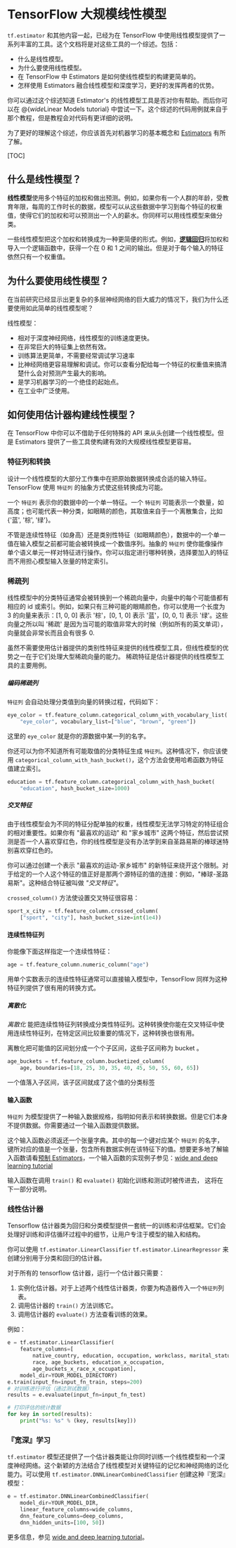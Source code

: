# TensorFlow 大规模线性模型

`tf.estimator` 和其他内容一起，已经为在 TensorFlow 中使用线性模型提供了一系列丰富的工具。这个文档将是对这些工具的一个综述。包括：

* 什么是线性模型。
* 为什么要使用线性模型。
* 在 TensorFlow 中 Estimators 是如何使线性模型的构建更简单的。
* 怎样使用 Estimators 融合线性模型和深度学习，更好的发挥两者的优势。

你可以通过这个综述知道 Estimator's 的线性模型工具是否对你有帮助。而后你可以在 @{$wide$Linear Models tutorial} 中尝试一下。这个综述的代码用例就来自于那个教程，但是教程会对代码有更详细的说明。

为了更好的理解这个综述，你应该首先对机器学习的基本概念和 [Estimators](../../guide/premade_estimators.md) 有所了解。

[TOC]

## 什么是线性模型？

**线性模型**使用多个特征的加权和做出预测。例如，如果你有一个人群的年龄，受教育年限，每周的工作时长的数据，模型可以从这些数据中学习到每个特征的权重值，使得它们的加权和可以预测出一个人的薪水。你同样可以用线性模型来做分类。

一些线性模型把这个加权和转换成为一种更简便的形式。例如，[**逻辑回归**](https://developers.google.com/machine-learning/glossary/#logistic_regression)将加权和导入一个逻辑函数中，获得一个在 0 和 1 之间的输出。但是对于每个输入的特征依然只有一个权重值。

## 为什么要使用线性模型？

在当前研究已经显示出更复杂的多层神经网络的巨大威力的情况下，我们为什么还要使用如此简单的线性模型呢？

线性模型：

   * 相对于深度神经网络，线性模型的训练速度更快。
   * 在非常巨大的特征集上依然有效。
   * 训练算法更简单，不需要经常调试学习速率
   * 比神经网络更容易理解和调试。你可以查看分配给每一个特征的权重值来搞清楚什么会对预测产生最大的影响。
   * 是学习机器学习的一个绝佳的起始点。
   * 在工业中广泛使用。

## 如何使用估计器构建线性模型？

在 TensorFlow 中你可以不借助于任何特殊的 API 来从头创建一个线性模型。但是 Estimators 提供了一些工具使构建有效的大规模线性模型更容易。

### 特征列和转换

设计一个线性模型的大部分工作集中在把原始数据转换成合适的输入特征。TensorFlow 使用 `特征列` 的抽象方式使这些转换成为可能。

一个 `特征列` 表示你的数据中的一个单一特征。一个 `特征列` 可能表示一个数量，如高度；也可能代表一种分类，如眼睛的颜色，其取值来自于一个离散集合，比如 {'蓝', '棕', '绿'}。

不管是连续性特征（如身高）还是类别性特征（如眼睛颜色），数据中的一个单一值在输入模型之前都可能会被转换成一个数值序列。抽象的 `特征列` 使你能像操作单个语义单元一样对特征进行操作。你可以指定进行哪种转换，选择要加入的特征而不用担心模型输入张量的特定索引。

### 稀疏列

线性模型中的分类特征通常会被转换到一个稀疏向量中，向量中的每个可能值都有相应的 id 或索引。例如，如果只有三种可能的眼睛颜色，你可以使用一个长度为 3 的向量来表示：[1, 0, 0] 表示 '棕'，[0, 1, 0] 表示 '蓝'，[0, 0, 1] 表示 '绿'。这些向量之所以叫 '稀疏' 是因为当可能的取值非常大的时候（例如所有的英文单词），向量就会非常长而且会有很多 0.

虽然不需要使用估计器提供的类别性特征来提供的线性模型工具，但线性模型的优势之一在于它们处理大型稀疏向量的能力。 稀疏特征是估计器提供的线性模型工具的主要用例。

##### 编码稀疏列

 `特征列` 会自动处理分类值到向量的转换过程，代码如下：

```python
eye_color = tf.feature_column.categorical_column_with_vocabulary_list(
    "eye_color", vocabulary_list=["blue", "brown", "green"])
```

这里的 `eye_color` 就是你的源数据中某一列的名字。

你还可以为你不知道所有可能取值的分类特征生成 `特征列`。这种情况下，你应该使用 `categorical_column_with_hash_bucket()`，这个方法会使用哈希函数为特征值建立索引。

```python
education = tf.feature_column.categorical_column_with_hash_bucket(
    "education", hash_bucket_size=1000)
```

##### 交叉特征

由于线性模型会为不同的特征分配单独的权重，线性模型无法学习特定的特征组合的相对重要性。如果你有 "最喜欢的运动" 和 "家乡城市" 这两个特征，然后尝试预测是否一个人喜欢穿红色，你的线性模型是没有办法学到来自圣路易斯的棒球迷特别喜欢穿红色的。

你可以通过创建一个表示 "最喜欢的运动-家乡城市" 的新特征来绕开这个限制。对于给定的一个人这个特征的值正好是那两个源特征的值的连接：例如，"棒球-圣路易斯"。这种结合特征被叫做 *"交叉特征"*。

`crossed_column()` 方法使设置交叉特征很容易：

```python
sport_x_city = tf.feature_column.crossed_column(
    ["sport", "city"], hash_bucket_size=int(1e4))
```

#### 连续性特征列

你能像下面这样指定一个连续性特征：

```python
age = tf.feature_column.numeric_column("age")
```

用单个实数表示的连续性特征通常可以直接输入模型中，TensorFlow 同样为这种特征列提供了很有用的转换方式。

##### 离散化

*离散化* 能把连续性特征列转换成分类性特征列。这种转换使你能在交叉特征中使用连续性特征列，在特定区间比较重要的情况下，这种转换也很有用。

离散化把可能值的区间划分成一个个子区间，这些子区间称为 bucket 。

```python
age_buckets = tf.feature_column.bucketized_column(
    age, boundaries=[18, 25, 30, 35, 40, 45, 50, 55, 60, 65])
```

一个值落入子区间，该子区间就成了这个值的分类标签

#### 输入函数

`特征列` 为模型提供了一种输入数据规格，指明如何表示和转换数据。但是它们本身不提供数据。你需要通过一个输入函数提供数据。

这个输入函数必须返还一个张量字典。其中的每一个键对应某个 `特征列` 的名字，键所对应的值是一个张量，包含所有数据实例在该特征下的值。想要更多地了解输入函数请看[预制 Estimators](../../guide/premade_estimators.md#input_fn)，一个输入函数的实现例子参见：[wide and deep learning tutorial](https://github.com/tensorflow/models/tree/master/official/wide_deep)

输入函数在调用 `train()` 和 `evaluate()` 初始化训练和测试时被传进去，
这将在下一部分说明。

### 线性估计器

Tensorflow 估计器类为回归和分类模型提供一套统一的训练和评估框架。它们会处理好训练和评估循环过程中的细节，让用户专注于模型的输入和结构。

你可以使用 `tf.estimator.LinearClassifier` `tf.estimator.LinearRegressor` 来创建分别用于分类和回归的估计器。

对于所有的 tensorflow 估计器，运行一个估计器只需要：

   1. 实例化估计器。对于上述两个线性估计器类，你要为构造器传入一个`特征列`列表。
   2. 调用估计器的 `train()` 方法训练它。
   3. 调用估计器的 `evaluate()` 方法查看训练的效果。

例如：

```python
e = tf.estimator.LinearClassifier(
    feature_columns=[
        native_country, education, occupation, workclass, marital_status,
        race, age_buckets, education_x_occupation,
        age_buckets_x_race_x_occupation],
    model_dir=YOUR_MODEL_DIRECTORY)
e.train(input_fn=input_fn_train, steps=200)
# 对训练进行评估（通过测试数据）
results = e.evaluate(input_fn=input_fn_test)

# 打印评估的统计数据
for key in sorted(results):
    print("%s: %s" % (key, results[key]))
```

### 『宽深』学习

`tf.estimator` 模型还提供了一个估计器类能让你同时训练一个线性模型和一个深度神经网络。这个新颖的方法结合了线性模型对关键特征的记忆和神经网络的泛化能力。可以使用 `tf.estimator.DNNLinearCombinedClassifier` 创建这种『宽深』模型：

```python
e = tf.estimator.DNNLinearCombinedClassifier(
    model_dir=YOUR_MODEL_DIR,
    linear_feature_columns=wide_columns,
    dnn_feature_columns=deep_columns,
    dnn_hidden_units=[100, 50])
```
更多信息，参见 [wide and deep learning tutorial](https://github.com/tensorflow/models/tree/master/official/wide_deep)。

